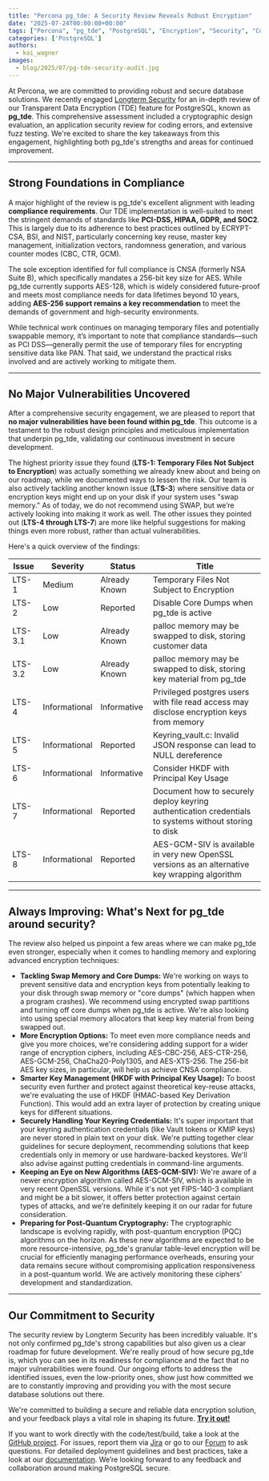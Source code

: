 ```yaml
---
title: "Percona pg_tde: A Security Review Reveals Robust Encryption"
date: "2025-07-24T00:00:00+00:00"
tags: ["Percona", "pg_tde", "PostgreSQL", "Encryption", "Security", "Compliance", "Open Source"]
categories: ['PostgreSQL']
authors:
  - kai_wagner
images:
  - blog/2025/07/pg-tde-security-audit.jpg
---
```


At Percona, we are committed to providing robust and secure database solutions. We recently engaged [Longterm Security](https://www.longterm.io/) for an in-depth review of our Transparent Data Encryption (TDE) feature for PostgreSQL, known as **pg_tde**. This comprehensive assessment included a cryptographic design evaluation, an application security review for coding errors, and extensive fuzz testing. We're excited to share the key takeaways from this engagement, highlighting both pg_tde's strengths and areas for continued improvement.

---

## Strong Foundations in Compliance

A major highlight of the review is pg_tde's excellent alignment with leading **compliance requirements**. Our TDE implementation is well-suited to meet the stringent demands of standards like **PCI-DSS, HIPAA, GDPR, and SOC2**. This is largely due to its adherence to best practices outlined by ECRYPT-CSA, BSI, and NIST, particularly concerning key reuse, master key management, initialization vectors, randomness generation, and various counter modes (CBC, CTR, GCM).

The sole exception identified for full compliance is CNSA (formerly NSA Suite B), which specifically mandates a 256-bit key size for AES. While pg_tde currently supports AES-128, which is widely considered future-proof and meets most compliance needs for data lifetimes beyond 10 years, adding **AES-256 support remains a key recommendation** to meet the demands of government and high-security environments.

While technical work continues on managing temporary files and potentially swappable memory, it’s important to note that compliance standards—such as PCI DSS—generally permit the use of temporary files for encrypting sensitive data like PAN. That said, we understand the practical risks involved and are actively working to mitigate them.

---

## No Major Vulnerabilities Uncovered

After a comprehensive security engagement, we are pleased to report that **no major vulnerabilities have been found within pg_tde**. This outcome is a testament to the robust design principles and meticulous implementation that underpin pg_tde, validating our continuous investment in secure development.

The highest priority issue they found (**LTS-1: Temporary Files Not Subject to Encryption**) was actually something we already knew about and being on our roadmap, while we documented ways to lessen the risk. Our team is also actively tackling another known issue (**LTS-3**) where sensitive data or encryption keys might end up on your disk if your system uses "swap memory." As of today, we do not recommend using SWAP, but we’re actively looking into making it work as well. The other issues they pointed out (**LTS-4 through LTS-7**) are more like helpful suggestions for making things even more robust, rather than actual vulnerabilities.

Here's a quick overview of the findings:

| Issue | Severity | Status | Title |
|---|---|---|---|
| LTS-1 | Medium | Already Known | Temporary Files Not Subject to Encryption |
| LTS-2 | Low | Reported | Disable Core Dumps when pg_tde is active |
| LTS-3.1 | Low | Already Known | palloc memory may be swapped to disk, storing customer data |
| LTS-3.2 | Low | Already Known | palloc memory may be swapped to disk, storing key material from pg_tde |
| LTS-4 | Informational | Informative | Privileged postgres users with file read access may disclose encryption keys from memory |
| LTS-5 | Informational | Reported | Keyring_vault.c: Invalid JSON response can lead to NULL dereference |
| LTS-6 | Informational | Informative | Consider HKDF with Principal Key Usage |
| LTS-7 | Informational | Reported | Document how to securely deploy keyring authentication credentials to systems without storing to disk |
| LTS-8 | Informational | Reported | AES-GCM-SIV is available in very new OpenSSL versions as an alternative key wrapping algorithm |

---

## Always Improving: What's Next for pg_tde around security?

The review also helped us pinpoint a few areas where we can make pg_tde even stronger, especially when it comes to handling memory and exploring advanced encryption techniques:

* **Tackling Swap Memory and Core Dumps:** We're working on ways to prevent sensitive data and encryption keys from potentially leaking to your disk through swap memory or "core dumps" (which happen when a program crashes). We recommend using encrypted swap partitions and turning off core dumps when pg_tde is active. We're also looking into using special memory allocators that keep key material from being swapped out.
* **More Encryption Options:** To meet even more compliance needs and give you more choices, we're considering adding support for a wider range of encryption ciphers, including AES-CBC-256, AES-CTR-256, AES-GCM-256, ChaCha20-Poly1305, and AES-XTS-256. The 256-bit AES key sizes, in particular, will help us achieve CNSA compliance.
* **Smarter Key Management (HKDF with Principal Key Usage):** To boost security even further and protect against theoretical key-reuse attacks, we're evaluating the use of HKDF (HMAC-based Key Derivation Function). This would add an extra layer of protection by creating unique keys for different situations.
* **Securely Handling Your Keyring Credentials:** It's super important that your keyring authentication credentials (like Vault tokens or KMIP keys) are never stored in plain text on your disk. We're putting together clear guidelines for secure deployment, recommending solutions that keep credentials only in memory or use hardware-backed keystores. We'll also advise against putting credentials in command-line arguments.
* **Keeping an Eye on New Algorithms (AES-GCM-SIV):** We're aware of a newer encryption algorithm called AES-GCM-SIV, which is available in very recent OpenSSL versions. While it's not yet FIPS-140-3 compliant and might be a bit slower, it offers better protection against certain types of attacks, and we're definitely keeping it on our radar for future consideration.
* **Preparing for Post-Quantum Cryptography:** The cryptographic landscape is evolving rapidly, with post-quantum encryption (PQC) algorithms on the horizon. As these new algorithms are expected to be more resource-intensive, pg_tde's granular table-level encryption will be crucial for efficiently managing performance overheads, ensuring your data remains secure without compromising application responsiveness in a post-quantum world. We are actively monitoring these ciphers' development and standardization.

---

## Our Commitment to Security

The security review by Longterm Security has been incredibly valuable. It's not only confirmed pg_tde's strong capabilities but also given us a clear roadmap for future development. We're really proud of how secure pg_tde is, which you can see in its readiness for compliance and the fact that no major vulnerabilities were found. Our ongoing efforts to address the identified issues, even the low-priority ones, show just how committed we are to constantly improving and providing you with the most secure database solutions out there.

We're committed to building a secure and reliable data encryption solution, and your feedback plays a vital role in shaping its future. [**Try it out!**](https://docs.percona.com/pg-tde/index/index.html)

If you want to work directly with the code/test/build, take a look at the [GitHub project](https://github.com/percona/postgres/tree/TDE_REL_17_STABLE/). For issues, report them via [Jira](https://jira.percona.com/browse/PG) or go to our [Forum](https://forums.percona.com/c/postgresql/pg-tde-transparent-data-encryption-tde/82) to ask questions. For detailed deployment guidelines and best practices, take a look at our [documentation](https://docs.percona.com/pg-tde/index/index.html). We’re looking forward to any feedback and collaboration around making PostgreSQL secure.
